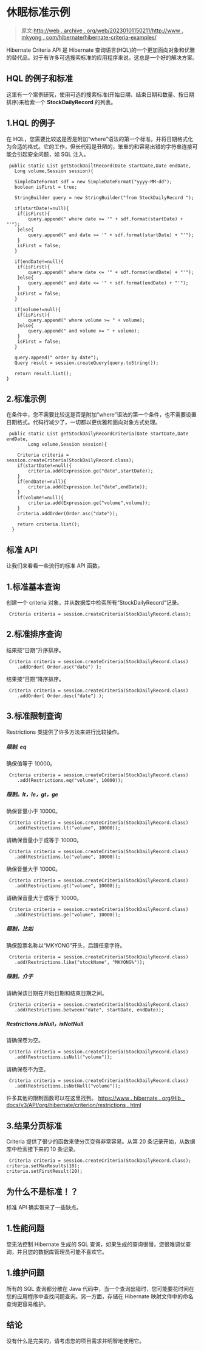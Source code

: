 # 休眠标准示例

> 原文:[http://web . archive . org/web/20230101150211/http://www . mkyong . com/hibernate/hibernate-criteria-examples/](http://web.archive.org/web/20230101150211/http://www.mkyong.com/hibernate/hibernate-criteria-examples/)

Hibernate Criteria API 是 Hibernate 查询语言(HQL)的一个更加面向对象和优雅的替代品。对于有许多可选搜索标准的应用程序来说，这总是一个好的解决方案。

## HQL 的例子和标准

这里有一个案例研究，使用可选的搜索标准(开始日期、结束日期和数量、按日期排序)来检索一个 **StockDailyRecord** 的列表。

## 1.HQL 的例子

在 HQL，您需要比较这是否是附加“where”语法的第一个标准，并将日期格式化为合适的格式。它的工作，但长代码是丑陋的，笨重的和容易出错的字符串连接可能会引起安全问题，如 SQL 注入。

```
 public static List getStockDailtRecord(Date startDate,Date endDate,
   Long volume,Session session){

   SimpleDateFormat sdf = new SimpleDateFormat("yyyy-MM-dd");
   boolean isFirst = true; 

   StringBuilder query = new StringBuilder("from StockDailyRecord ");

   if(startDate!=null){
	if(isFirst){
		query.append(" where date >= '" + sdf.format(startDate) + "'");
	}else{
		query.append(" and date >= '" + sdf.format(startDate) + "'");
	}
	isFirst = false;
   }

   if(endDate!=null){
	if(isFirst){
		query.append(" where date <= '" + sdf.format(endDate) + "'");
	}else{
		query.append(" and date <= '" + sdf.format(endDate) + "'");
	}
	isFirst = false;
   }

   if(volume!=null){
	if(isFirst){
		query.append(" where volume >= " + volume);
	}else{
		query.append(" and volume >= " + volume);
	}
	isFirst = false;
   }

   query.append(" order by date");
   Query result = session.createQuery(query.toString());

   return result.list();
} 
```

## 2.标准示例

在条件中，您不需要比较这是否是附加“where”语法的第一个条件，也不需要设置日期格式。代码行减少了，一切都以更优雅和面向对象方式处理。

```
 public static List getStockDailyRecordCriteria(Date startDate,Date endDate,
        Long volume,Session session){

	Criteria criteria = session.createCriteria(StockDailyRecord.class);
	if(startDate!=null){
		criteria.add(Expression.ge("date",startDate));
	}
	if(endDate!=null){
		criteria.add(Expression.le("date",endDate));
	}
	if(volume!=null){
		criteria.add(Expression.ge("volume",volume));
	}
	criteria.addOrder(Order.asc("date"));

	return criteria.list();
  } 
```

## 标准 API

让我们来看看一些流行的标准 API 函数。

## 1.标准基本查询

创建一个 criteria 对象，并从数据库中检索所有“StockDailyRecord”记录。

```
 Criteria criteria = session.createCriteria(StockDailyRecord.class); 
```

## 2.标准排序查询

结果按“日期”升序排序。

```
 Criteria criteria = session.createCriteria(StockDailyRecord.class)
    .addOrder( Order.asc("date") ); 
```

结果按“日期”降序排序。

```
 Criteria criteria = session.createCriteria(StockDailyRecord.class)
    .addOrder( Order.desc("date") ); 
```

## 3.标准限制查询

Restrictions 类提供了许多方法来进行比较操作。

##### 限制. eq

确保值等于 10000。

```
 Criteria criteria = session.createCriteria(StockDailyRecord.class)
    .add(Restrictions.eq("volume", 10000)); 
```

##### 限制。lt，le，gt，ge

确保音量小于 10000。

```
 Criteria criteria = session.createCriteria(StockDailyRecord.class)
   .add(Restrictions.lt("volume", 10000)); 
```

请确保音量小于或等于 10000。

```
 Criteria criteria = session.createCriteria(StockDailyRecord.class)
   .add(Restrictions.le("volume", 10000)); 
```

确保音量大于 10000。

```
 Criteria criteria = session.createCriteria(StockDailyRecord.class)
   .add(Restrictions.gt("volume", 10000)); 
```

请确保音量大于或等于 10000。

```
 Criteria criteria = session.createCriteria(StockDailyRecord.class)
   .add(Restrictions.ge("volume", 10000)); 
```

##### 限制，比如

确保股票名称以“MKYONG”开头，后跟任意字符。

```
 Criteria criteria = session.createCriteria(StockDailyRecord.class)
   .add(Restrictions.like("stockName", "MKYONG%")); 
```

##### 限制。介于

请确保该日期在开始日期和结束日期之间。

```
 Criteria criteria = session.createCriteria(StockDailyRecord.class)
   .add(Restrictions.between("date", startDate, endDate)); 
```

##### Restrictions.isNull，isNotNull

请确保卷为空。

```
 Criteria criteria = session.createCriteria(StockDailyRecord.class)
   .add(Restrictions.isNull("volume")); 
```

请确保卷不为空。

```
 Criteria criteria = session.createCriteria(StockDailyRecord.class)
   .add(Restrictions.isNotNull("volume")); 
```

许多其他的限制函数可以在这里找到。
[https://www . hibernate . org/Hib _ docs/v3/API/org/hibernate/criterion/restrictions . html](http://web.archive.org/web/20221023054403/https://www.hibernate.org/hib_docs/v3/api/org/hibernate/criterion/Restrictions.html)

## 3.结果分页标准

Criteria 提供了很少的函数来使分页变得非常容易。从第 20 条记录开始，从数据库中检索接下来的 10 条记录。

```
 Criteria criteria = session.createCriteria(StockDailyRecord.class);
criteria.setMaxResults(10);
criteria.setFirstResult(20); 
```

## 为什么不是标准！？

标准 API 确实带来了一些缺点。

## 1.性能问题

您无法控制 Hibernate 生成的 SQL 查询，如果生成的查询很慢，您很难调优查询，并且您的数据库管理员可能不喜欢它。

## 1.维护问题

所有的 SQL 查询都分散在 Java 代码中，当一个查询出错时，您可能要花时间在您的应用程序中查找问题查询。另一方面，存储在 Hibernate 映射文件中的命名查询更容易维护。

## 结论

没有什么是完美的，请考虑您的项目需求并明智地使用它。

<input type="hidden" id="mkyong-current-postId" value="3346">